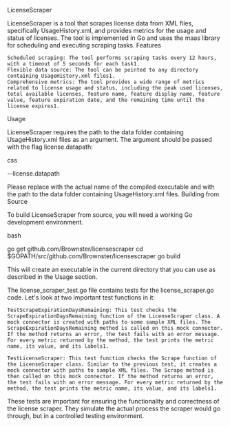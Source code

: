 LicenseScraper

LicenseScraper is a tool that scrapes license data from XML files, specifically UsageHistory.xml, and provides metrics for the usage and status of licenses. The tool is implemented in Go and uses the maas library for scheduling and executing scraping tasks.
Features

    Scheduled scraping: The tool performs scraping tasks every 12 hours, with a timeout of 5 seconds for each task​1​.
    Flexible data source: The tool can be pointed to any directory containing UsageHistory.xml files​1​.
    Comprehensive metrics: The tool provides a wide range of metrics related to license usage and status, including the peak used licenses, total available licenses, feature name, feature display name, feature value, feature expiration date, and the remaining time until the license expires​1​.

Usage

LicenseScraper requires the path to the data folder containing UsageHistory.xml files as an argument. The argument should be passed with the flag license.datapath:

css

<executable> --license.datapath <path to data folder>

Please replace <executable> with the actual name of the compiled executable and <path to data folder> with the path to the data folder containing UsageHistory.xml files.
Building from Source

To build LicenseScraper from source, you will need a working Go development environment.

bash

go get github.com/Brownster/licensescraper
cd $GOPATH/src/github.com/Brownster/licensescraper
go build

This will create an executable in the current directory that you can use as described in the Usage section.
    
The license_scraper_test.go file contains tests for the license_scraper.go code. Let's look at two important test functions in it:

    TestScrapeExpirationDaysRemaining: This test checks the ScrapeExpirationDaysRemaining function of the LicenseScraper class. A mock connector is created with paths to some sample XML files. The ScrapeExpirationDaysRemaining method is called on this mock connector. If the method returns an error, the test fails with an error message. For every metric returned by the method, the test prints the metric name, its value, and its labels​1​.

    TestLicenseScraper: This test function checks the Scrape function of the LicenseScraper class. Similar to the previous test, it creates a mock connector with paths to sample XML files. The Scrape method is then called on this mock connector. If the method returns an error, the test fails with an error message. For every metric returned by the method, the test prints the metric name, its value, and its labels​1​.

These tests are important for ensuring the functionality and correctness of the license scraper. They simulate the actual process the scraper would go through, but in a controlled testing environment.
